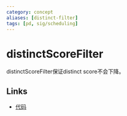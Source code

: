 ```yaml
---
category: concept
aliases: [distinct-filter]
tags: [pd, sig/scheduling]
---
```

# distinctScoreFilter

distinctScoreFilter保证distinct score不会下降。

## Links

- [代码](https://github.com/tikv/pd/blob/e7c9c18e94ed5092ac4d8cc782323ca0a91c28e5/server/schedule/filter/filters.go#L162)
